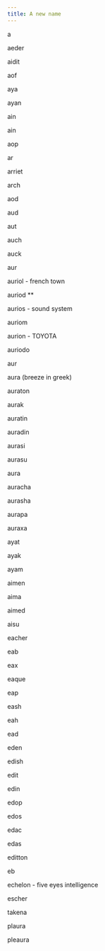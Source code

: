 ```yaml
---
title: A new name
---
```



a

aeder

aidit

aof

aya

ayan

ain

ain

aop

ar

arriet

arch

aod

aud

aut

auch

auck

aur

auriol - french town

auriod **

aurios - sound system

auriom

aurion - TOYOTA

auriodo

aur


aura (breeze in greek)

auraton

aurak

auratin

auradin

aurasi

aurasu

aura

auracha

aurasha

aurapa

auraxa


ayat

ayak

ayam

aimen

aima

aimed

aisu

eacher

eab

eax

eaque

eap

eash

eah

ead

eden

edish

edit

edin

edop

edos

edac

edas

editton

eb

echelon - five eyes intelligence

escher

takena

plaura

pleaura














